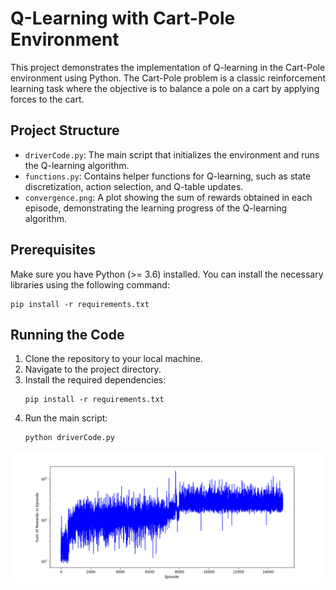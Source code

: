 # Q-Learning with Cart-Pole Environment

This project demonstrates the implementation of Q-learning in the Cart-Pole environment using Python. The Cart-Pole problem is a classic reinforcement learning task where the objective is to balance a pole on a cart by applying forces to the cart.


## Project Structure

- `driverCode.py`: The main script that initializes the environment and runs the Q-learning algorithm.
- `functions.py`: Contains helper functions for Q-learning, such as state discretization, action selection, and Q-table updates.
- `convergence.png`: A plot showing the sum of rewards obtained in each episode, demonstrating the learning progress of the Q-learning algorithm.

## Prerequisites

Make sure you have Python (>= 3.6) installed. You can install the necessary libraries using the following command:

```
pip install -r requirements.txt
```

## Running the Code

1. Clone the repository to your local machine.
2. Navigate to the project directory.
3. Install the required dependencies:
   ```
   pip install -r requirements.txt
   ```
4. Run the main script:
   ```
   python driverCode.py
   ```
![Rewards vs No. of Episodes](convergence.png)
